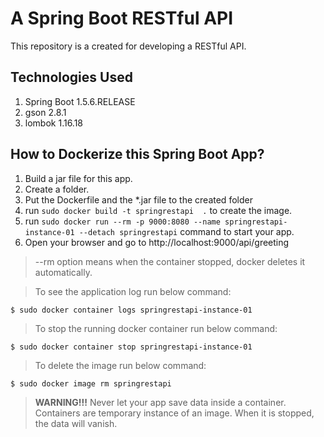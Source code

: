 # A Spring Boot RESTful API

This repository is a created for developing a RESTful API.

## Technologies Used

1. Spring Boot 1.5.6.RELEASE
2. gson 2.8.1
3. lombok 1.16.18

## How to Dockerize this Spring Boot App?

1. Build a jar file for this app.
2. Create a folder.
3. Put the Dockerfile and the *.jar file to the created folder
4. run ```sudo docker build -t springrestapi  .``` to create the image.
5. run ```sudo docker run --rm -p 9000:8080 --name springrestapi-instance-01 --detach springrestapi``` command to start your app.
6. Open your browser and go to http://localhost:9000/api/greeting

> --rm option means when the container stopped, docker deletes it automatically.

> To see the application log run below command:

```
$ sudo docker container logs springrestapi-instance-01
```

> To stop the running docker container run below command:

```
$ sudo docker container stop springrestapi-instance-01
```

> To delete the image run below command:

```
$ sudo docker image rm springrestapi
```

> **WARNING!!!** Never let your app save data inside a container. Containers are temporary instance of an image. When it is stopped, the data will vanish.